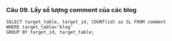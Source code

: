### Câu 09. Lấy số lượng comment của các blog
```
SELECT target_table, target_id, COUNT(id) as SL FROM comment 
WHERE target_table='blog'
GROUP BY target_id, target_table;

```

